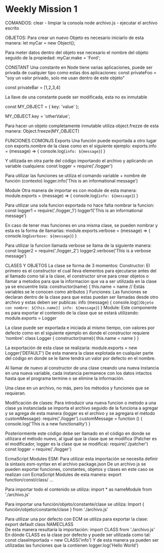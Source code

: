 # Weekly Mission 1

COMANDOS:
clear - limpiar la consola
node archivo.js - ejecutar el archivo escrito

OBJETOS:
Para crear un nuevo Objeto es necesario iniciarlo de esta manera:
let myCar = new Object();

Para meter datos dentro del objeto ese necesario el nombre del objeto seguido de la propiedad:
myCar.make = 'Ford';

CONSTANT
Una constante en Node tiene varias aplicaciones, puede ser privada de cualquier tipo como estas dos aplicaciones:
const privateFoo = "soy un valor privado, solo me usan dentro de este objeto"

const privateBar = [1,2,3,4]

La llave de una constante puede ser modificada, esta no es inmutable

const MY_OBJECT = { key: 'value' };

MY_OBJECT.key = 'otherValue';

Para hacer un objeto completamente inmutable utiliza object.frezze de esta manera:
Object.freeze(MY_OBJECT)

FUNCIONES COMONJS
Exports
Una función puede exportada a otro lugar con exports.nombre de la clase como en el siguiente ejemplo:
exports.info = (message) => {
console.log(`info: ${message}`)
}

Y utilizada en otra parte del código importando el archivo y aplicando un variable cualquiera:
const logger = require('./logger')

Para utilizar las funciones se utiliza el comando variable + nombre de función (contexto)
logger.info('This is an informational message')

Module
Otra manera de importar es con module de esta manera:
module.exports = (message) => {
console.log(`info: ${message}`)
}

Para utilizar una sola funcion exportada no hace falta nombrar la funcion:
const logger1 = require('./logger_1')
logger1('This is an informational message')

En caso de tener mas funciones en una misma clase, se pueden nombrar y esta es la forma de llamarlas:
module.exports.verbose = (message) => {
console.log(`verbose: ${message}`)
}

Para utilizar la funcion llamada verbose se llama de la siguiente manera:
const logger2 = require('./logger_2')
logger2.verbose('This is a verbose message')

CLASES Y OBJETOS
La clase se forma de 3 momentos:
Constructor:
El primero es el constructor el cual lleva elementos para ejecutarse antes del al llamado como tal a la clase, el constructor sirve para crear objetos o llamar a metodos para que la informacion que va a ser utilizada en la clase ya se encuentre lista:
constructor(name) {
this.name = name // Estás variables se le conocen como atributos
}
Funciones:
Las funciones se declaran dentro de la clase para que estas puedan ser llamadas desde otro archivo y estas deben ser publicas:
info (message) {
console.log(`[Objeto con nombre: ${this.name}] info: ${message}`)
}
Module:
Este componente es para exportar el contenido de la clase que se estará utilizando:
module.exports = Logger

La clase puede ser exportada e iniciada al mismo tiempo, con valores por defecto como en el siguiente ejemplo en donde el constructor requiere ‘nombre’:
class Logger {
constructor(name){
this.name = name
}
}

La exportación de esta clase se realizaria:
module.exports = new Logger('DEFAULT')
De esta manera la clase explotada en cualquier parte del código en donde se le llame tendrá un valor por defecto en el nombre.

Al llamar de nuevo al constructor de una clase creando una nueva instancia en una nueva variable, cada instancia permanece con los datos intactos hasta que el programa termine o se elimine la información.

Una clase en un archivo, no más, pero los métodos y funciones que se requieran.


Modificación de clases:
Para introducir una nueva funcion o metodo a una clase ya instanciada se importa el archivo seguido de la funciona a agregar y se agrega de esta manera (logger es el archivo y se agregara el método customMessage):
require('./logger').customMessage = function () {
console.log('This is a new functionality')
}

Posteriormente este código debe ser llamado en el código en donde se utilizara el método nuevo, al igual que la clase que se modifica (Patcher es el modificador, logger es la clase que se modifica):
require('./patcher')
const logger = require('./logger')

EcmaScript Modules ESM:
Para utilizar esta importación se necesita definir la sintaxis esm-syntax en el archivo package.json
De un archivo js se pueden exportar funciones, constantes, objetos y clases en este caso se realizan con EcmaScript Modules de esta manera:
export function/const/class/ …

Para importar todo el contenido se utiliza:
import * as nameModule from ‘./archivo.js’

Para importar una función/objeto/constante/clase se utiliza:
Import { función/objeto/constante/clase } from ‘./archivo.js’

Para utilizar una por defecto con ECM se utiliza para exportar la clase:
export default class NAMECLASS                                                                                                                                                                                                                                                                                                                                                                                                                                                                                                                                                                                                                                                                                                                                                                                                                                                                                 
De esta manera resultaría la importación:
import CLASS from './archivo.js'
En dónde CLASS es la clase por defecto y puede ser utilizada como tal:
const claseImportada = new CLASS('info')
Y de esta manera ya pueden ser utilizadas las funciones que la contienen
logger.log('Hello World')